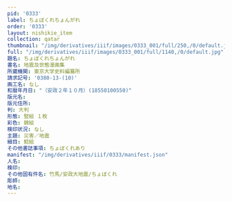 ```yaml
---
pid: '0333'
label: ちょぼくれちょんがれ
order: '0333'
layout: nishikie_item
collection: qatar
thumbnail: "/img/derivatives/iiif/images/0333_001/full/250,/0/default.jpg"
full: "/img/derivatives/iiif/images/0333_001/full/1140,/0/default.jpg"
題名: ちょぼくれちょんがれ
書名: 地震及世態漫画集
所蔵機関: 東京大学史料編纂所
請求記号: '0380-13-(10)'
画工名: なし
和暦年月日: "（安政２年１０月）(18550100550)"
版元名: 
版元住所: 
判: 大判
形態: 竪絵 １枚
彩色: 錦絵
検印状況: なし
主題: 災害／地震
細目: 鯰絵
その他書誌事項: ちょぼくれあり
manifest: "/img/derivatives/iiif/0333/manifest.json"
人名: 
検印: 
その他固有件名: 竹馬/安政大地震/ちょぼくれ
彫師: 
地名: 
---
```

